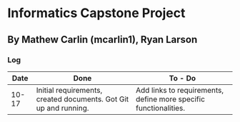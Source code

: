 # Informatics Capstone Project

By Mathew Carlin (mcarlin1), Ryan Larson
---

### Log

| Date | Done | To - Do |
|------|------|---------|
|10-17| Initial requirements, created documents. Got Git up and running. | Add links to requirements, define more specific functionalities. |

